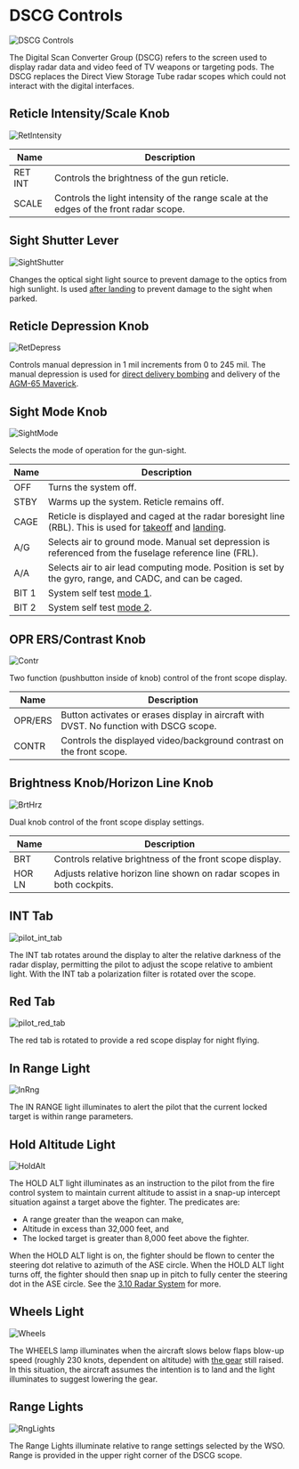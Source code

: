 # DSCG Controls

![DSCG Controls](../../img/pilot_dscg_overview.jpg)

The Digital Scan Converter Group (DSCG) refers to the screen used to display radar data
and video feed of TV weapons or targeting pods.
The DSCG replaces the Direct View Storage Tube radar scopes which could not
interact with the digital interfaces.

## Reticle Intensity/Scale Knob

![RetIntensity](../../img/pilot_dscg_reticle_intensity.jpg)

| Name    | Description                                                                            |
|---------|----------------------------------------------------------------------------------------|
| RET INT | Controls the brightness of the gun reticle.                                            |
| SCALE   | Controls the light intensity of the range scale at the edges of the front radar scope. |

## Sight Shutter Lever

![SightShutter](../../img/pilot_dscg_sight_shutter.jpg)

Changes the optical sight light source to prevent damage to the optics from high
sunlight. Is used [after landing](../../procedures/landing/checklists.md#after-landing)
to prevent damage to the sight when parked.

## Reticle Depression Knob

![RetDepress](../../img/pilot_dscg_reticle_depression_knob.jpg)

Controls manual depression in 1 mil increments from 0 to 245 mil. The manual depression is used for
[direct delivery bombing](../../procedures/bombs/bombs_direct_delivery.md) and delivery of
the [AGM-65 Maverick](../../stores/air_to_ground/missiles/maverick.md).

## Sight Mode Knob

![SightMode](../../img/pilot_dscg_sight_mode_knob.jpg)

Selects the mode of operation for the gun-sight.

| Name  | Description                                                                                                                                                                           |
|-------|---------------------------------------------------------------------------------------------------------------------------------------------------------------------------------------|
| OFF   | Turns the system off.                                                                                                                                                                 |
| STBY  | Warms up the system. Reticle remains off.                                                                                                                                             |
| CAGE  | Reticle is displayed and caged at the radar boresight line (RBL). This is used for [takeoff](../../procedures/takeoff/takeoff.md) and [landing](../../procedures/landing/landing.md). |
| A/G   | Selects air to ground mode. Manual set depression is referenced from the fuselage reference line (FRL).                                                                               |
| A/A   | Selects air to air lead computing mode. Position is set by the gyro, range, and CADC, and can be caged.                                                                               |
| BIT 1 | System self test [mode 1](../../procedures/bit_tests/optical_sight.md).                                                                                                               |
| BIT 2 | System self test [mode 2](../../procedures/bit_tests/optical_sight.md).                                                                                                               |

## OPR ERS/Contrast Knob

![Contr](../../img/pilot_dscg_opr_ers_contrast_knob.jpg)

Two function (pushbutton inside of knob) control of the front scope display.

| Name    | Description                                                                            |
|---------|----------------------------------------------------------------------------------------|
| OPR/ERS | Button activates or erases display in aircraft with DVST. No function with DSCG scope. |
| CONTR   | Controls the displayed video/background contrast on the front scope.                   |

## Brightness Knob/Horizon Line Knob

![BrtHrz](../../img/pilot_dscg_brightness_knob_horizon_line.jpg)

Dual knob control of the front scope display settings.

| Name   | Description                                                           |
|--------|-----------------------------------------------------------------------|
| BRT    | Controls relative brightness of the front scope display.              |
| HOR LN | Adjusts relative horizon line shown on radar scopes in both cockpits. |

## INT Tab

![pilot_int_tab](../../img/pilot_dscg_int_tab.jpg)

The INT tab rotates around the display to alter the relative darkness of the
radar display, permitting the pilot to adjust the scope relative to ambient
light. With the INT tab a polarization filter is rotated over the scope.

## Red Tab

![pilot_red_tab](../../img/pilot_dscg_red_tab.jpg)

The red tab is rotated to provide a red scope display for night flying.

## In Range Light

![InRng](../../img/pilot_dscg_in_range_light.jpg)

The IN RANGE light illuminates to alert the pilot that the current locked target
is within range parameters.

## Hold Altitude Light

![HoldAlt](../../img/pilot_dscg_hold_alt_light.jpg)

The HOLD ALT light illuminates as an instruction to the pilot from the fire
control system to maintain current altitude to assist in a snap-up intercept
situation against a target above the fighter. The predicates are:

- A range greater than the weapon can make,
- Altitude in excess than 32,000 feet, and
- The locked target is greater than 8,000 feet above the fighter.

When the HOLD ALT light is on, the fighter should be flown to center the
steering dot relative to azimuth of the ASE circle. When the HOLD ALT light
turns off, the fighter should then snap up in pitch to fully center the steering
dot in the ASE circle. See the [3.10 Radar System](../../systems/radar/overview.md) for more.

## Wheels Light

![Wheels](../../img/pilot_dscg_wheels_light.jpg)

The WHEELS lamp illuminates when the aircraft slows below flaps blow-up speed
(roughly 230 knots, dependent on altitude)
with [the gear](../../systems/flight_controls_gear/gear_ground_handling.md) still raised.
In this situation, the aircraft assumes the intention is to land and the light illuminates
to suggest lowering the gear.

## Range Lights

![RngLights](../../img/pilot_dscg_range_lights.jpg)

The Range Lights illuminate relative to range settings selected by the WSO.
Range is provided in the upper right corner of the DSCG scope.
